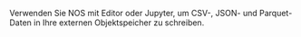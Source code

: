 Verwenden Sie NOS mit Editor oder Jupyter, um CSV-, JSON- und Parquet-Daten in Ihre externen Objektspeicher zu schreiben.
